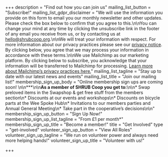+++
description = "Find out how you can join us"
mailing_list_button = "Subscribe!"
mailing_list_gdpr_disclaimer = "We will use the information you provide on this form to email you our monthly newsletter and other updates. Please check the box below to confirm that you agree to this.\n\nYou can change your mind at any time by clicking the unsubscribe link in the footer of any email you receive from us, or by contacting us at hello@shrubcoop.org.\n\nWe will treat your information with respect. For more information about our privacy practices please see our [privacy notice](https://shrub.space/privacy). By clicking below, you agree that we may process your information in accordance with these terms.\n\nWe use Mailchimp as our marketing platform. By clicking below to subscribe, you acknowledge that your information will be transferred to Mailchimp for processing. [Learn more about Mailchimp’s privacy practices here.](https://mailchimp.com/legal/)"
mailing_list_tagline = "Stay up to date with our latest news and events"
mailing_list_title = "Join our mailing list!"
membership_sign_up_body = "Online membership sign ups are coming soon! \n\n***\n\n**As a member of SHRUB Coop you get to:**\n\n* Swap preloved items in the Swapshop & get free stuff from the members section\n* Discounts at our events and workshops\n* Discounts on bicycle parts at the Wee Spoke Hub\n* Invitations to our members parties and Annual General Meeting\n* Take part in the cooperative’s decisions\n\n"
membership_sign_up_button = "Sign Up Now!"
membership_sign_up_list_tagline = "From £1 per month*"
membership_sign_up_title = "Become a member!"
title = "Get Involved"
type = "get-involved"
volunteer_sign_up_button = "View All Roles"
volunteer_sign_up_tagline = "We run on volunteer power and always need more helping hands!"
volunteer_sign_up_title = "Volunteer with us!"

+++
